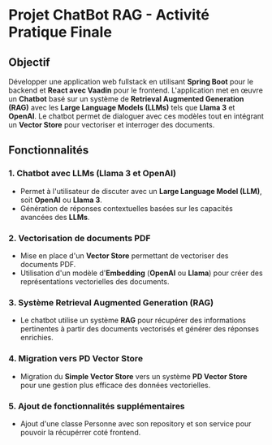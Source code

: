 # Projet ChatBot RAG - Activité Pratique Finale

## Objectif
Développer une application web fullstack en utilisant **Spring Boot** pour le backend et **React avec Vaadin** pour le frontend. L'application met en œuvre un **Chatbot** basé sur un système de **Retrieval Augmented Generation (RAG)** avec les **Large Language Models (LLMs)** tels que **Llama 3** et **OpenAI**. Le chatbot permet de dialoguer avec ces modèles tout en intégrant un **Vector Store** pour vectoriser et interroger des documents.

## Fonctionnalités

### 1. Chatbot avec LLMs (Llama 3 et OpenAI)
- Permet à l'utilisateur de discuter avec un **Large Language Model (LLM)**, soit **OpenAI** ou **Llama 3**.
- Génération de réponses contextuelles basées sur les capacités avancées des **LLMs**.

### 2. Vectorisation de documents PDF
- Mise en place d'un **Vector Store** permettant de vectoriser des documents PDF.
- Utilisation d'un modèle d'**Embedding** (**OpenAI** ou **Llama**) pour créer des représentations vectorielles des documents.

### 3. Système Retrieval Augmented Generation (RAG)
- Le chatbot utilise un système **RAG** pour récupérer des informations pertinentes à partir des documents vectorisés et générer des réponses enrichies.

### 4. Migration vers PD Vector Store
- Migration du **Simple Vector Store** vers un système **PD Vector Store** pour une gestion plus efficace des données vectorielles.

### 5. Ajout de fonctionnalités supplémentaires
- Ajout d'une classe Personne avec son repository et son service pour pouvoir la récupérrer coté frontend.

